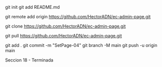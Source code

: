 


git init
git add README.md

git remote add origin https://github.com/HectorADN/ec-admin-page.git

git clone https://github.com/HectorADN/ec-admin-page.git

git pull https://github.com/HectorADN/ec-admin-page.git

git add .
git commit -m "SetPage-04"
git branch -M main
git push -u origin main


Seccion 18 - Terminada


